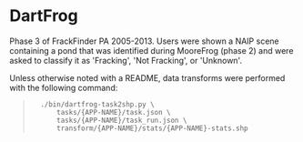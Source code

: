 DartFrog
========

Phase 3 of FrackFinder PA 2005-2013.  Users were shown a NAIP scene containing a pond
that was identified during MooreFrog (phase 2) and were asked to classify it as
'Fracking', 'Not Fracking', or 'Unknown'.

Unless otherwise noted with a README, data transforms were performed with the following command:

>       ./bin/dartfrog-task2shp.py \
>           tasks/{APP-NAME}/task.json \
>           tasks/{APP-NAME}/task_run.json \
>           transform/{APP-NAME}/stats/{APP-NAME}-stats.shp